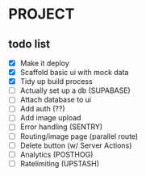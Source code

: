 # PROJECT

## todo list

- [X] Make it deploy
- [X] Scaffold basic ui with mock data
- [X] Tidy up build process
- [ ] Actually set up a db (SUPABASE)
- [ ] Attach database to ui
- [ ] Add auth (??)
- [ ] Add image upload
- [ ] Error handling (SENTRY)
- [ ] Routing/image page (parallel route)
- [ ] Delete button (w/ Server Actions)
- [ ] Analytics (POSTHOG)
- [ ] Ratelimiting (UPSTASH)